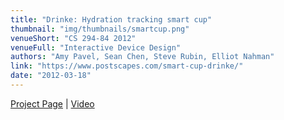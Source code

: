 ```yaml
---
title: "Drinke: Hydration tracking smart cup"
thumbnail: "img/thumbnails/smartcup.png"
venueShort: "CS 294-84 2012"
venueFull: "Interactive Device Design"
authors: "Amy Pavel, Sean Chen, Steve Rubin, Elliot Nahman"
link: "https://www.postscapes.com/smart-cup-drinke/"
date: "2012-03-18"
---
```


[Project Page][1] | [Video][2]

[1]: https://www.postscapes.com/smart-cup-drinke/
[2]: https://www.youtube.com/watch?v=KHclqSZr4MQ